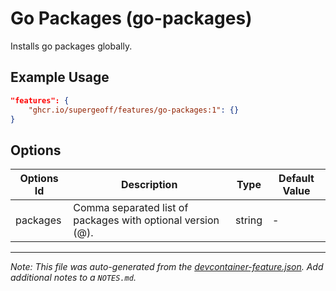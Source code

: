 
# Go Packages (go-packages)

Installs go packages globally.

## Example Usage

```json
"features": {
    "ghcr.io/supergeoff/features/go-packages:1": {}
}
```

## Options

| Options Id | Description | Type | Default Value |
|-----|-----|-----|-----|
| packages | Comma separated list of packages with optional version (<module>@<version>). | string | - |



---

_Note: This file was auto-generated from the [devcontainer-feature.json](https://github.com/supergeoff/features/blob/main/src/go-packages/devcontainer-feature.json).  Add additional notes to a `NOTES.md`._
